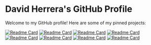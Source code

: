 # David Herrera's GitHub Profile

Welcome to my GitHub profile! Here are some of my pinned projects:

[![Readme Card](https://github-readme-stats.vercel.app/api/pin/?username=davidherrera83&repo=clanguard)](https://github.com/davidherrera83/clanguard)
[![Readme Card](https://github-readme-stats.vercel.app/api/pin/?username=davidherrera83&repo=playwright-test-framework)](https://github.com/davidherrera83/playwright-test-framework)
[![Readme Card](https://github-readme-stats.vercel.app/api/pin/?username=davidherrera83&repo=homestead_ai)](https://github.com/davidherrera83/homestead_ai)
[![Readme Card](https://github-readme-stats.vercel.app/api/pin/?username=davidherrera83&repo=/python-test-framework)](https://github.com/davidherrera83/python-test-framework)
[![Readme Card](https://github-readme-stats.vercel.app/api/pin/?username=davidherrera83&repo=appium-test-framework)](https://github.com/davidherrera83/appium-test-framework)
[![Readme Card](https://github-readme-stats.vercel.app/api/pin/?username=davidherrera83&repo=davidherrera83.github.io)](https://github.com/davidherrera83/davidherrera83.github.io)
[![Readme Card](https://github-readme-stats.vercel.app/api/pin/?username=davidherrera83&repo=grow)](https://github.com/davidherrera83/grow)
[![Readme Card](https://github-readme-stats.vercel.app/api/pin/?username=davidherrera83&repo=ksl_tool)](https://github.com/davidherrera83/ksl_tool)
